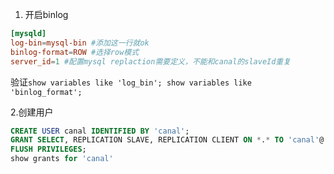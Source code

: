 1. 开启binlog
~~~conf
[mysqld]  
log-bin=mysql-bin #添加这一行就ok  
binlog-format=ROW #选择row模式  
server_id=1 #配置mysql replaction需要定义，不能和canal的slaveId重复  
~~~
验证`show variables like 'log_bin'; show variables like 'binlog_format';`

2.创建用户
~~~sql
CREATE USER canal IDENTIFIED BY 'canal';
GRANT SELECT, REPLICATION SLAVE, REPLICATION CLIENT ON *.* TO 'canal'@'%';  
FLUSH PRIVILEGES; 
show grants for 'canal' 
~~~


